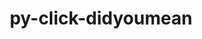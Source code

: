 ---
title: "py-click-didyoumean"
layout: cache
categories: [package, develop-2023-10-15]
meta: {"versions": ["0.0.3"], "compilers": ["gcc@=7.5.0"], "oss": ["ubuntu18.04"], "platforms": ["linux"], "targets": ["x86_64_v3"], "stacks": ["radiuss", "root"], "num_specs": 1, "num_specs_by_stack": {"radiuss": 1, "root": 1}}
spec_details: [{"hash": "rvvnhyse5p7toadpjsuxl4pr2fvynhpg", "compiler": "gcc@=7.5.0", "versions": ["0.0.3"], "os": "ubuntu18.04", "platform": "linux", "target": "x86_64_v3", "variants": ["build_system=python_pip"], "stacks": ["radiuss", "root"], "size": "-", "tarball": "https://binaries.spack.io/releases/develop-2023-10-15/build_cache/linux-ubuntu18.04-x86_64_v3/gcc-7.5.0/py-click-didyoumean-0.0.3/linux-ubuntu18.04-x86_64_v3-gcc-7.5.0-py-click-didyoumean-0.0.3-rvvnhyse5p7toadpjsuxl4pr2fvynhpg.spack"}]
---